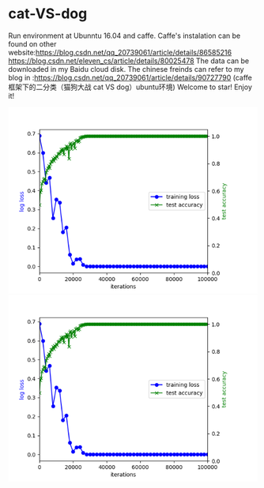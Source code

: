 # cat-VS-dog
Run environment at Ubunntu 16.04 and caffe. Caffe's instalation can be found on other website:https://blog.csdn.net/qq_20739061/article/details/86585216
https://blog.csdn.net/eleven_cs/article/details/80025478
The data can be downloaded in my Baidu cloud disk. The chinese freinds can refer to my blog in :https://blog.csdn.net/qq_20739061/article/details/90727790 (caffe框架下的二分类（猫狗大战 cat VS dog）ubuntu环境)
Welcome to star! Enjoy it!

![image](https://github.com/ZubinHuang/cat-VS-dog/blob/master/trianloss-testaccuracy.png)
![image](https://github.com/ZubinHuang/cat-VS-dog/blob/master/trianloss-testaccuracy.png)
